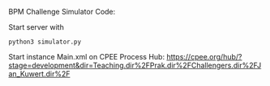 BPM Challenge Simulator Code:

Start server with 
```
python3 simulator.py
```
Start instance Main.xml on CPEE Process Hub:
https://cpee.org/hub/?stage=development&dir=Teaching.dir%2FPrak.dir%2FChallengers.dir%2FJan_Kuwert.dir%2F
